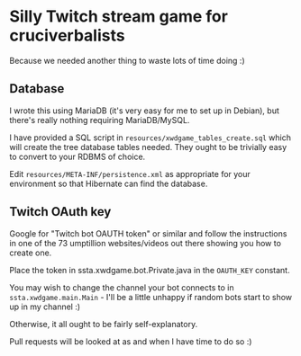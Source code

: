 # Silly Twitch stream game for cruciverbalists

Because we needed another thing to waste lots of time doing :)

## Database

I wrote this using MariaDB (it's very easy for me to set up in Debian), but
there's really nothing requiring MariaDB/MySQL.

I have provided a SQL script in ``resources/xwdgame_tables_create.sql`` which
will create the tree database tables needed. They ought to be trivially easy
to convert to your RDBMS of choice.

Edit ``resources/META-INF/persistence.xml`` as appropriate for your environment
so that Hibernate can find the database.

## Twitch OAuth key

Google for "Twitch bot OAUTH token" or similar and follow the instructions in
one of the 73 umptillion websites/videos out there showing you how to create
one.

Place the token in ssta.xwdgame.bot.Private.java in the ``OAUTH_KEY`` constant.

You may wish to change the channel your bot connects to in
``ssta.xwdgame.main.Main`` - I'll be a little unhappy if random bots start to
show up in my channel :)

Otherwise, it all ought to be fairly self-explanatory.

Pull requests will be looked at as and when I have time to do so :)